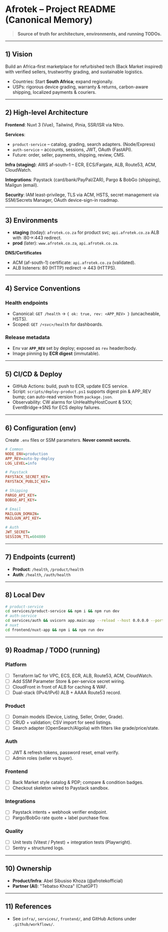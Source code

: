 # Afrotek – Project README (Canonical Memory)

> **Source of truth for architecture, environments, and running TODOs.**

---

## 1) Vision
Build an Africa-first marketplace for refurbished tech (Back Market inspired) with verified sellers, trustworthy grading, and sustainable logistics.

- Countries: Start **South Africa**; expand regionally.
- USPs: rigorous device grading, warranty & returns, carbon-aware shipping, localized payments & couriers.

---

## 2) High-level Architecture

**Frontend**: Nuxt 3 (Vue), Tailwind, Pinia, SSR/ISR via Nitro.

**Services**:
- `product-service` – catalog, grading, search adapters. (Node/Express)
- `auth-service` – accounts, sessions, JWT, OAuth (FastAPI).
- Future: order, seller, payments, shipping, review, CMS.

**Infra (staging)**: AWS af-south-1 – ECR, ECS/Fargate, ALB, Route53, ACM, CloudWatch.

**Integrations**: Paystack (card/bank/PayPal/ZAR), Pargo & BobGo (shipping), Mailgun (email).

**Security**: IAM least-privilege, TLS via ACM, HSTS, secret management via SSM/Secrets Manager, OAuth device-sign-in roadmap.

---

## 3) Environments

- **staging** (today): `afrotek.co.za` for product svc; `api.afrotek.co.za` ALB with :80→:443 redirect.
- **prod** (later): `www.afrotek.co.za`, `api.afrotek.co.za`.

**DNS/Certificates**
- ACM (af-south-1) certificate: `api.afrotek.co.za` (validated).
- ALB listeners: 80 (HTTP) redirect → 443 (HTTPS).

---

## 4) Service Conventions

### Health endpoints
- Canonical: `GET /health` → `{ ok: true, rev: <APP_REV> }` (uncacheable, HSTS).
- Scoped: `GET /<svc>/health` for dashboards.

### Release metadata
- Env var **`APP_REV`** set by deploy; exposed as `rev` header/body.
- Image pinning by **ECR digest** (immutable).

---

## 5) CI/CD & Deploy

- GitHub Actions: build, push to ECR, update ECS service.
- Script: `scripts/deploy-product.ps1` supports digest pin & APP_REV bump; can auto-read version from `package.json`.
- Observability: CW alarms for UnHealthyHostCount & 5XX; EventBridge→SNS for ECS deploy failures.

---

## 6) Configuration (env)

Create `.env` files or SSM parameters. **Never commit secrets.**

```ini
# Common
NODE_ENV=production
APP_REV=auto-by-deploy
LOG_LEVEL=info

# Paystack
PAYSTACK_SECRET_KEY=
PAYSTACK_PUBLIC_KEY=

# Shipping
PARGO_API_KEY=
BOBGO_API_KEY=

# Email
MAILGUN_DOMAIN=
MAILGUN_API_KEY=

# Auth
JWT_SECRET=
SESSION_TTL=604800
```

---

## 7) Endpoints (current)

- **Product**: `/health`, `/product/health`
- **Auth**: `/health`, `/auth/health`

---

## 8) Local Dev

```bash
# product-service
cd services/product-service && npm i && npm run dev
# auth-service
cd services/auth && uvicorn app.main:app --reload --host 0.0.0.0 --port 3001
# nuxt
cd frontend/nuxt-app && npm i && npm run dev
```

---

## 9) Roadmap / TODO (running)

### Platform
- [ ] Terraform IaC for VPC, ECS, ECR, ALB, Route53, ACM, CloudWatch.
- [ ] Add SSM Parameter Store & per-service secret wiring.
- [ ] CloudFront in front of ALB for caching & WAF.
- [ ] Dual-stack (IPv4/IPv6) ALB + AAAA Route53 record.

### Product
- [ ] Domain models (Device, Listing, Seller, Order, Grade).
- [ ] CRUD + validation; CSV import for seed listings.
- [ ] Search adapter (OpenSearch/Algolia) with filters like grade/price/state.

### Auth
- [ ] JWT & refresh tokens, password reset, email verify.
- [ ] Admin roles (seller vs buyer).

### Frontend
- [ ] Back Market style catalog & PDP; compare & condition badges.
- [ ] Checkout skeleton wired to Paystack sandbox.

### Integrations
- [ ] Paystack intents + webhook verifier endpoint.
- [ ] Pargo/BobGo rate quote + label purchase flow.

### Quality
- [ ] Unit tests (Vitest / Pytest) + integration tests (Playwright).
- [ ] Sentry + structured logs.

---

## 10) Ownership
- **Product/Infra**: Abel Sibusiso Khoza (@afrotekofficial)
- **Partner (AI)**: "Tebatso Khoza" (ChatGPT)

---

## 11) References
- See `infra/`, `services/`, `frontend/`, and GitHub Actions under `.github/workflows/`.

